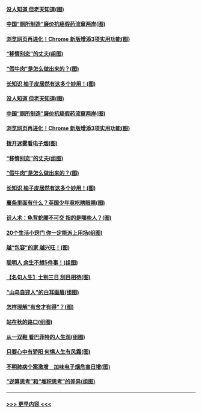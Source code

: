 #### [没人知道 但老天知道(图)](../pages/p8/907731.md?t=09182044) 
#### [中国“厕所制造”廉价抗癌假药流窜两岸(图)](../pages/p8/907723.md?t=09182044) 
#### [浏览网页再进化！Chrome 新版增添3项实用功能(图)](../pages/p8/907714.md?t=09182044) 
#### [“移情别恋”的丈夫(组图)](../pages/p8/907644.md?t=09182044) 
#### [“假牛肉”是怎么做出来的？(图)](../pages/p8/907668.md?t=09182044) 
#### [长知识 柚子皮居然有这多个妙用！(图)](../pages/p8/907425.md?t=09182044) 
#### [没人知道 但老天知道(图)](../pages/p8/907731.md?t=09182044) 
#### [中国“厕所制造”廉价抗癌假药流窜两岸(图)](../pages/p8/907723.md?t=09182044) 
#### [浏览网页再进化！Chrome 新版增添3项实用功能(图)](../pages/p8/907714.md?t=09182044) 
#### [拨开迷雾看电子烟(图)](../pages/p8/907427.md?t=09182044) 
#### [“移情别恋”的丈夫(组图)](../pages/p8/907644.md?t=09182044) 
#### [“假牛肉”是怎么做出来的？(图)](../pages/p8/907668.md?t=09182044) 
#### [长知识 柚子皮居然有这多个妙用！(图)](../pages/p8/907425.md?t=09182044) 
#### [薯条里面有什么？英国少年竟吃瞎眼睛(图)](../pages/p8/907381.md?t=09182044) 
#### [识人术：龟背蛇腰不可交 指的是哪些人？(图)](../pages/p8/907503.md?t=09182044) 
#### [20个生活小窍门 你一定能派上用场(组图)](../pages/p8/907510.md?t=09182044) 
#### [越“包容”的家 越兴旺！(图)](../pages/p8/907328.md?t=09182044) 
#### [聪明人 余生不想5件事！(组图)](../pages/p8/907364.md?t=09182044) 
#### [【名句人生】士别三日 刮目相待(图)](../pages/p8/906988.md?t=09182044) 
#### [“山鸟自迎人”的白耳画眉(组图)](../pages/p8/907332.md?t=09182044) 
#### [怎样理解“有舍才有得”？(图)](../pages/p8/906872.md?t=09182044) 
#### [站在秋的路口(组图)](../pages/p8/906914.md?t=09182044) 
#### [从一双鞋 看巴菲特的人生观(组图)](../pages/p8/907311.md?t=09182044) 
#### [只要心中有骄阳 何惧人生有风霜(图)](../pages/p8/907320.md?t=09182044) 
#### [不明肺病个案激增　加味电子烟危害日增(图)](../pages/p8/907307.md?t=09182044) 
#### [“逆算思考”和“堆积思考”的差异(组图)](../pages/p8/907229.md?t=09182044) 

----
#### [ >>> 更早内容 <<< ](../indexes/p8-earlier.md)
